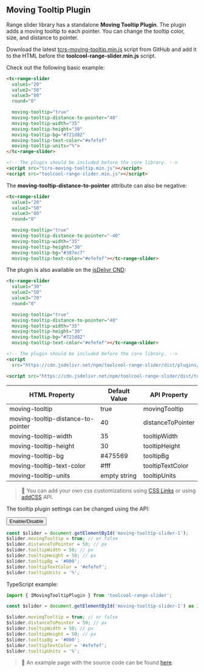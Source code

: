 ## Moving Tooltip Plugin

<div data-examples="moving-tooltip"></div>

Range slider library has a standalone **Moving Tooltip Plugin**. The plugin adds a moving tooltip to each pointer. You can change the tooltip color, size, and distance to pointer.


Download the latest [tcrs-moving-tooltip.min.js](https://github.com/toolcool-org/toolcool-range-slider/blob/main/dist/plugins/tcrs-moving-tooltip.min.js) script from GitHub and add it to the HTML before the **toolcool-range-slider.min.js** script.

Check out the following basic example:

```html
<tc-range-slider
  value1="20"
  value2="50"
  value3="80"
  round="0"

  moving-tooltip="true"
  moving-tooltip-distance-to-pointer="40"
  moving-tooltip-width="35"
  moving-tooltip-height="30"
  moving-tooltip-bg="#721d82"
  moving-tooltip-text-color="#efefef"
  moving-tooltip-units="%">
</tc-range-slider>

<!-- The plugin should be included before the core library. -->
<script src="tcrs-moving-tooltip.min.js"></script>
<script src="toolcool-range-slider.min.js"></script>
```

<div class="my-24 flex flex-col items-center">
    <tc-range-slider 
      value1="20"
      value2="50"
      value3="80"
      round="0"
      moving-tooltip="true"
      moving-tooltip-distance-to-pointer="40"
      moving-tooltip-width="35"
      moving-tooltip-height="30"
      moving-tooltip-bg="#721d82"
      moving-tooltip-text-color="#efefef"
      moving-tooltip-units="%">
    </tc-range-slider>
</div>

The **moving-tooltip-distance-to-pointer** attribute can also be negative:

```html
<tc-range-slider
  value1="20"
  value2="50"
  value3="80"
  round="0"

  moving-tooltip="true"
  moving-tooltip-distance-to-pointer="-40"
  moving-tooltip-width="35"
  moving-tooltip-height="30"
  moving-tooltip-bg="#387ec7"
  moving-tooltip-text-color="#efefef"></tc-range-slider>
```

<div class="my-24 flex flex-col items-center">
    <tc-range-slider 
      value1="20"
      value2="50"
      value3="80"
      round="0"
      moving-tooltip="true"
      moving-tooltip-distance-to-pointer="-40"
      moving-tooltip-width="35"
      moving-tooltip-height="30"
      moving-tooltip-bg="#387ec7"
      moving-tooltip-text-color="#efefef">
    </tc-range-slider>
</div>

The plugin is also available on the [jsDelivr CND](https://www.jsdelivr.com/package/npm/toolcool-range-slider):

```html
<tc-range-slider
  value1="30"
  value2="50"
  value3="70"
  round="0"

  moving-tooltip="true"
  moving-tooltip-distance-to-pointer="40"
  moving-tooltip-width="35"
  moving-tooltip-height="30"
  moving-tooltip-bg="#721d82"
  moving-tooltip-text-color="#efefef"></tc-range-slider>

<!-- The plugin should be included before the core library. -->
<script 
  src="https://cdn.jsdelivr.net/npm/toolcool-range-slider/dist/plugins/tcrs-moving-tooltip.min.js"></script>

<script src="https://cdn.jsdelivr.net/npm/toolcool-range-slider/dist/toolcool-range-slider.min.js"></script>
```

| HTML Property                      | Default Value | API Property      |
|------------------------------------|---------------|-------------------|
| moving-tooltip                     | true          | movingTooltip     |
| moving-tooltip-distance-to-pointer | 40            | distanceToPointer | 
| moving-tooltip-width               | 35            | tooltipWidth      |
| moving-tooltip-height              | 30            | tooltipHeight     |
| moving-tooltip-bg                  | #475569       | tooltipBg         |
| moving-tooltip-text-color          | #fff          | tooltipTextColor  | 
| moving-tooltip-units               | empty string  | tooltipUnits      |



> :pushpin: You can add your own css customizations using [CSS Links](/pages/css-links.html) or using [addCSS](/pages/add-css-api.html) API.

The tooltip plugin settings can be changed using the API:

<div class="mt-24 mb-12 flex flex-col items-center">
    <tc-range-slider
      id="moving-tooltip-slider-1"
      value1="20"
      value2="50"
      value3="80"
      round="0"
      moving-tooltip="true"
      moving-tooltip-distance-to-pointer="40"
      moving-tooltip-width="35"
      moving-tooltip-height="30"
      moving-tooltip-bg="#227380"
      moving-tooltip-text-color="#fff"></tc-range-slider>
    <div class="flex items-center">
        <button id="moving-tooltip-toggle-btn" type="button" class="group inline-flex items-center h-9 rounded-full text-sm font-semibold whitespace-nowrap px-3 focus:outline-none focus:ring-2 bg-sky-50 text-sky-600 hover:bg-sky-100 hover:text-sky-700 focus:ring-sky-600 mt-8 mx-2">Enable/Disable</button>
    </div>
</div>

```js
const $slider = document.getElementById('moving-tooltip-slider-1');
$slider.movingTooltip = true; // or false
$slider.distanceToPointer = 50; // px
$slider.tooltipWidth = 50; // px
$slider.tooltipHeight = 50; // px
$slider.tooltipBg = '#000';
$slider.tooltipTextColor = '#efefef';
$slider.tooltipUnits = '%';
```

TypeScript example:

```typescript
import { IMovingTooltipPlugin } from 'toolcool-range-slider';

const $slider = document.getElementById('moving-tooltip-slider-1') as IMovingTooltipPlugin;

$slider.movingTooltip = true; // or false
$slider.distanceToPointer = 50; // px
$slider.tooltipWidth = 50; // px
$slider.tooltipHeight = 50; // px
$slider.tooltipBg = '#000';
$slider.tooltipTextColor = '#efefef';
$slider.tooltipUnits = '%';
```

> :pushpin: An example page with the source code can be found [here](https://github.com/toolcool-org/toolcool-range-slider/blob/main/examples/28-moving-tooltip-plugin.html).


